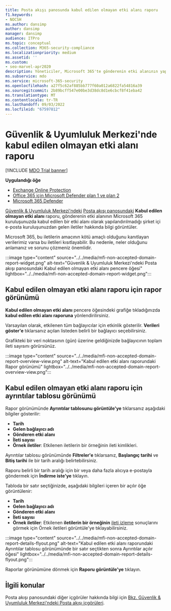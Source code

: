 ```yaml
---
title: Posta akışı panosunda kabul edilen olmayan etki alanı raporu
f1.keywords:
- NOCSH
ms.author: dansimp
author: dansimp
manager: dansimp
audience: ITPro
ms.topic: conceptual
ms.collection: M365-security-compliance
ms.localizationpriority: medium
ms.assetid: ''
ms.custom:
- seo-marvel-apr2020
description: Yöneticiler, Microsoft 365'te gönderenin etki alanının yapılandırılmadığı şirket içi kuruluşunuzdan gelen iletileri izlemek için Güvenlik & Uyumluluk Merkezi'ndeki Posta akışı panosunda Kabul edilen olmayan etki alanı raporunu kullanmayı öğrenebilir.
ms.subservice: mdo
ms.service: microsoft-365-security
ms.openlocfilehash: a27f5c62af885bb777f60a012a6822fa54816a39
ms.sourcegitcommit: 2b89bcff547e00be3d38dc8d1e6cbcf8f41eba42
ms.translationtype: MT
ms.contentlocale: tr-TR
ms.lasthandoff: 09/03/2022
ms.locfileid: "67597812"
---
```

# <a name="non-accepted-domain-report-in-the-security--compliance-center"></a>Güvenlik & Uyumluluk Merkezi'nde kabul edilen olmayan etki alanı raporu

[!INCLUDE [MDO Trial banner](../includes/mdo-trial-banner.md)]

**Uygulandığı öğe**
- [Exchange Online Protection](exchange-online-protection-overview.md)
- [Office 365 için Microsoft Defender plan 1 ve plan 2](defender-for-office-365.md)
- [Microsoft 365 Defender](../defender/microsoft-365-defender.md)

[Güvenlik & Uyumluluk Merkezi'ndeki](https://protection.office.com) [Posta akışı panosundaki](mail-flow-insights-v2.md) **Kabul edilen olmayan etki alanı** raporu, gönderenin etki alanının Microsoft 365 kuruluşunuzda kabul edilen bir etki alanı olarak yapılandırılmadığı şirket içi e-posta kuruluşunuzdan gelen iletiler hakkında bilgi görüntüler.

Microsoft 365, bu iletilerin amacının kötü amaçlı olduğunu kanıtlayan verilerimiz varsa bu iletileri kısıtlayabilir. Bu nedenle, neler olduğunu anlamanız ve sorunu çözmeniz önemlidir.

:::image type="content" source="../../media/mfi-non-accepted-domain-report-widget.png" alt-text="Güvenlik & Uyumluluk Merkezi'ndeki Posta akışı panosundaki Kabul edilen olmayan etki alanı pencere öğesi" lightbox="../../media/mfi-non-accepted-domain-report-widget.png":::

## <a name="report-view-for-the-non-accepted-domain-report"></a>Kabul edilen olmayan etki alanı raporu için rapor görünümü

**Kabul edilen olmayan etki alanı** pencere öğesindeki grafiğe tıkladığınızda **kabul edilen etki alanı raporuna** yönlendirilirsiniz.

Varsayılan olarak, etkilenen tüm bağlayıcılar için etkinlik gösterilir. **Verileri göster'e** tıklarsanız açılan listeden belirli bir bağlayıcı seçebilirsiniz.

Grafikteki bir veri noktasının (gün) üzerine geldiğinizde bağlayıcının toplam ileti sayısını görürsünüz.

:::image type="content" source="../../media/mfi-non-accepted-domain-report-overview-view.png" alt-text="Kabul edilen etki alanı raporundaki Rapor görünümü" lightbox="../../media/mfi-non-accepted-domain-report-overview-view.png":::

## <a name="details-table-view-for-the-non-accepted-domain-report"></a>Kabul edilen olmayan etki alanı raporu için ayrıntılar tablosu görünümü

Rapor görünümünde **Ayrıntılar tablosunu görüntüle'ye** tıklarsanız aşağıdaki bilgiler gösterilir:

- **Tarih**
- **Gelen bağlayıcı adı**
- **Gönderen etki alanı**
- **İleti sayısı**
- **Örnek iletiler**: Etkilenen iletilerin bir örneğinin ileti kimlikleri.

Ayrıntılar tablosu görünümünde **Filtreler'e** tıklarsanız, **Başlangıç tarihi** ve **Bitiş tarihi** ile bir tarih aralığı belirtebilirsiniz.

Raporu belirli bir tarih aralığı için bir veya daha fazla alıcıya e-postayla göndermek için **İndirme iste'ye** tıklayın.

Tabloda bir satır seçtiğinizde, aşağıdaki bilgileri içeren bir açılır öğe görüntülenir:

- **Tarih**
- **Gelen bağlayıcı adı**
- **Gönderen etki alanı**
- **İleti sayısı**
- **Örnek iletiler**: Etkilenen **iletilerin bir örneğinin** [ileti izleme](message-trace-scc.md) sonuçlarını görmek için Örnek iletileri görüntüle'ye tıklayabilirsiniz.

:::image type="content" source="../../media/mfi-non-accepted-domain-report-details-flyout.png" alt-text="Kabul edilen etki alanı raporundaki Ayrıntılar tablosu görünümünde bir satır seçtikten sonra Ayrıntılar açılır öğesi" lightbox="../../media/mfi-non-accepted-domain-report-details-flyout.png":::

Raporlar görünümüne dönmek için **Raporu görüntüle'ye** tıklayın.

## <a name="related-topics"></a>İlgili konular

Posta akışı panosundaki diğer içgörüler hakkında bilgi için [Bkz. Güvenlik & Uyumluluk Merkezi'ndeki Posta akışı içgörüleri](mail-flow-insights-v2.md).
